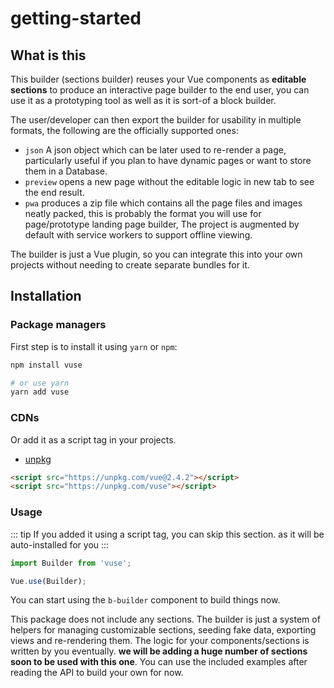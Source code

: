 # getting-started

## What is this

This builder (sections builder) reuses your Vue components as **editable sections** to produce an interactive page builder to the end user, you can use it as a prototyping tool as well as it is sort-of a block builder.

The user/developer can then export the builder for usability in multiple formats, the following are the officially supported ones:

- `json` A json object which can be later used to re-render a page, particularly useful if you plan to have dynamic pages or want to store them in a Database.
- `preview` opens a new page without the editable logic in new tab to see the end result.
- `pwa` produces a zip file which contains all the page files and images neatly packed, this is probably the format you will use for page/prototype landing page builder, The project is augmented by default with service workers to support offline viewing.

The builder is just a Vue plugin, so you can integrate this into your own projects without needing to create separate bundles for it.

## Installation

### Package managers

First step is to install it using `yarn` or `npm`:

```bash
npm install vuse

# or use yarn
yarn add vuse
```

### CDNs

Or add it as a script tag in your projects.

- [unpkg](https://unpkg.com/vuse)

```html
<script src="https://unpkg.com/vue@2.4.2"></script>
<script src="https://unpkg.com/vuse"></script>
```

### Usage

::: tip
  If you added it using a script tag, you can skip this section. as it will be auto-installed for you
:::

```js
import Builder from 'vuse';

Vue.use(Builder);
```

You can start using the `b-builder` component to build things now.

This package does not include any sections. The builder is just a system of helpers for managing customizable sections, seeding fake data, exporting views and re-rendering them. The logic for your components/sections is written by you eventually. **we will be adding a huge number of sections soon to be used with this one**. You can use the included examples after reading the API to build your own for now.